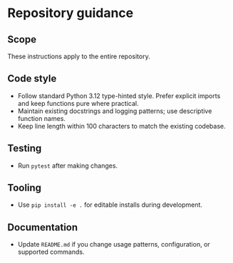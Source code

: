 # Repository guidance

## Scope
These instructions apply to the entire repository.

## Code style
- Follow standard Python 3.12 type-hinted style. Prefer explicit imports and keep functions pure where practical.
- Maintain existing docstrings and logging patterns; use descriptive function names.
- Keep line length within 100 characters to match the existing codebase.

## Testing
- Run `pytest` after making changes.

## Tooling
- Use `pip install -e .` for editable installs during development.

## Documentation
- Update `README.md` if you change usage patterns, configuration, or supported commands.
